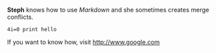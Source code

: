 **Steph** knows how to use *Markdown* and she sometimes creates merge conflicts.
```
4i=0 print hello
```
If you want to know how, visit http://www.google.com
